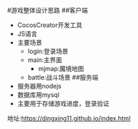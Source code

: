 #游戏整体设计思路
##客户端
- CocosCreator开发工具
- JS语言
- 主要场景
  - login:登录场景
  - main:主界面
    - mjmap:魔境地图
  - battle:战斗场景 
##服务端
- 服务器用nodejs
- 数据库用mysql
- 主要用于存储游戏进度，登录验证
  
地址:https://dingxing11.github.io/index.html

